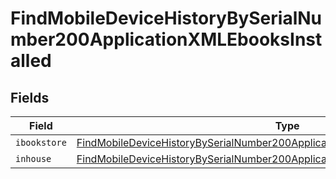# FindMobileDeviceHistoryBySerialNumber200ApplicationXMLEbooksInstalled


## Fields

| Field                                                                                                                                                                                           | Type                                                                                                                                                                                            | Required                                                                                                                                                                                        | Description                                                                                                                                                                                     |
| ----------------------------------------------------------------------------------------------------------------------------------------------------------------------------------------------- | ----------------------------------------------------------------------------------------------------------------------------------------------------------------------------------------------- | ----------------------------------------------------------------------------------------------------------------------------------------------------------------------------------------------- | ----------------------------------------------------------------------------------------------------------------------------------------------------------------------------------------------- |
| `ibookstore`                                                                                                                                                                                    | [FindMobileDeviceHistoryBySerialNumber200ApplicationXMLEbooksInstalledIbookstore](../../models/operations/findmobiledevicehistorybyserialnumber200applicationxmlebooksinstalledibookstore.md)[] | :heavy_minus_sign:                                                                                                                                                                              | N/A                                                                                                                                                                                             |
| `inhouse`                                                                                                                                                                                       | [FindMobileDeviceHistoryBySerialNumber200ApplicationXMLEbooksInstalledInhouse](../../models/operations/findmobiledevicehistorybyserialnumber200applicationxmlebooksinstalledinhouse.md)[]       | :heavy_minus_sign:                                                                                                                                                                              | N/A                                                                                                                                                                                             |